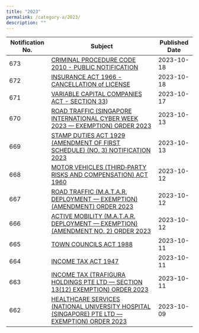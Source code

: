 ```yaml
---
title: "2023"
permalink: /category-a/2023/
description: ""
---
```

| Notification No. | Subject | Published Date |
|---|---|---|
 673 |  [CRIMINAL PROCEDURE CODE 2010 - PUBLIC NOTIFICATION](/files/criminal%20procedure%20code%202010%20-%20public%20notification.pdf)| 2023-10-18|
 672 |  [INSURANCE ACT 1966 - CANCELLATION of LICENSE](/files/insurance%20act%201966%20-%20cancellation%20of%20licence.pdf)| 2023-10-18|
 671 | [VARIABLE CAPITAL COMPANIES ACT - SECTION 33](/files/variable%20capital%20companies%20act%20-%20section%2033.pdf))| 2023-10-17|
| 670 | [ROAD TRAFFIC (SINGAPORE INTERNATIONAL CYBER WEEK 2023 — EXEMPTION) ORDER 2023](/files/road%20traffic%20(singapore%20international%20cyber%20week%202023%20—%20exemption)%20order%202023.pdf) | 2023-10-13 |
| 669 | [STAMP DUTIES ACT 1929 (AMENDMENT OF FIRST SCHEDULE) (NO. 3) NOTIFICATION 2023](/files/stamp%20duties%20act%201929%20amendment%20of%20first%20schedule%20no%203%20notification%202023.pdf) | 2023-10-13 |
| 668 |[MOTOR VEHICLES (THIRD‑PARTY RISKS AND COMPENSATION) ACT 1960](/files/motor%20vehicles%20(third‑party%20risks%20and%20compensation)%20act%201960.pdf)  | 2023-10-12 |
| 667 | [ROAD TRAFFIC (M.A.T.A.R. DEPLOYMENT — EXEMPTION) (AMENDMENT) ORDER 2023](/files/road%20traffic%20(m%20a%20t%20a%20r%20%20deployment%20—%20exemption)%20(amendment)%20order%202023.pdf) | 2023-10-12 |
| 666 | [ACTIVE MOBILITY (M.A.T.A.R. DEPLOYMENT — EXEMPTION) (AMENDMENT NO. 2) ORDER 2023](/files/active%20mobility%20(matar%20deployment%20—%20exemption)%20(amendment%20no%202)%20order%202023.pdf) | 2023-10-12 |
| 665 | [TOWN COUNCILS ACT 1988](/files/town%20councils%20act%201988.pdf) | 2023-10-11 |
| 664 | [INCOME TAX ACT 1947](/files/income%20tax%20act%201947.pdf) | 2023-10-11 |
| 663 | [INCOME TAX (TRAFIGURA HOLDINGS PTE LTD — SECTION 13(12) EXEMPTION) ORDER 2023](/files/income%20tax%20(trafigura%20holdings%20pte%20ltd%20—%20section%2013(12)%20exemption)%20order%202023.pdf) | 2023-10-11 |
| 662 | [HEALTHCARE SERVICES (NATIONAL UNIVERSITY HOSPITAL (SINGAPORE) PTE LTD — EXEMPTION) ORDER 2023](/files/healthcare%20services%20(national%20university%20hospital%20(singapore)%20pte%20ltd%20—%20exemption)%20order%202023.pdf) | 2023-10-09 |